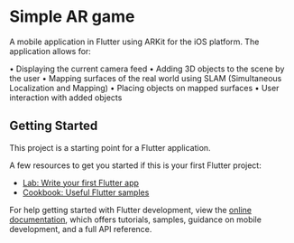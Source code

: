 # Simple AR game

A mobile application in Flutter using ARKit for the iOS platform. The application allows for:

• Displaying the current camera feed
• Adding 3D objects to the scene by the user
• Mapping surfaces of the real world using SLAM (Simultaneous Localization and Mapping)
• Placing objects on mapped surfaces
• User interaction with added objects

## Getting Started

This project is a starting point for a Flutter application.

A few resources to get you started if this is your first Flutter project:

- [Lab: Write your first Flutter app](https://docs.flutter.dev/get-started/codelab)
- [Cookbook: Useful Flutter samples](https://docs.flutter.dev/cookbook)

For help getting started with Flutter development, view the
[online documentation](https://docs.flutter.dev/), which offers tutorials,
samples, guidance on mobile development, and a full API reference.
